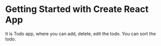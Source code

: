 # Getting Started with Create React App

It is Todo app, where you can add, delete, edit the todo.
You can sort the todo.
